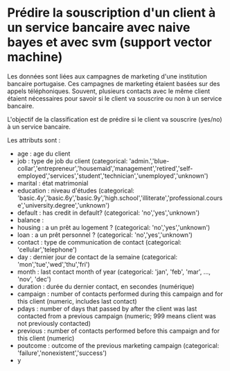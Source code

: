# Prédire la souscription d'un client à un service bancaire avec naive bayes et avec svm (support vector machine)
Les données sont liées aux campagnes de marketing d'une institution bancaire portugaise. Ces campagnes de marketing étaient basées sur des appels téléphoniques. Souvent, plusieurs contacts avec le même client étaient nécessaires pour savoir si le client va souscrire ou non à un service bancaire. 

L'objectif de la classification est de prédire si le client va souscrire (yes/no) à un service bancaire.

Les attributs sont :

- age : age du client 
- job : type de job du client (categorical: 'admin.','blue-collar','entrepreneur','housemaid','management','retired','self-employed','services','student','technician','unemployed','unknown')
- marital : état matrimonial
- education : niveau d'études (categorical: 'basic.4y','basic.6y','basic.9y','high.school','illiterate','professional.course','university.degree','unknown')
- default : has credit in default? (categorical: 'no','yes','unknown')
- balance : 
- housing : a un prêt au logement ? (categorical: 'no','yes','unknown') 
- loan : a un prêt personnel ? (categorical: 'no','yes','unknown') 
- contact : type de communication de contact (categorical: 'cellular','telephone')
- day : dernier jour de contact de la semaine (categorical: 'mon','tue','wed','thu','fri')   
- month : last contact month of year (categorical: 'jan', 'feb', 'mar', ..., 'nov', 'dec')
- duration : durée du dernier contact, en secondes (numérique) 
- campaign : number of contacts performed during this campaign and for this client (numeric, includes last contact)
- pdays : number of days that passed by after the client was last contacted from a previous campaign (numeric; 999 means client was not previously contacted)
- previous : number of contacts performed before this campaign and for this client (numeric)
- poutcome : outcome of the previous marketing campaign (categorical: 'failure','nonexistent','success')
- y

